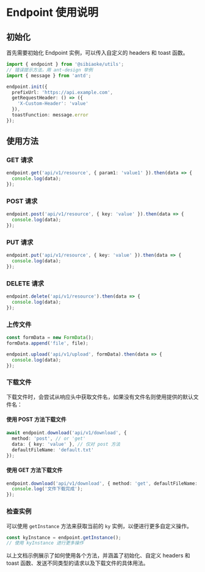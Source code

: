 
# Endpoint 使用说明

## 初始化

首先需要初始化 Endpoint 实例，可以传入自定义的 headers 和 toast 函数。

```ts
import { endpoint } from '@sibiaoke/utils';
// 错误提示方法，用 ant-design 举例
import { message } from 'antd';

endpoint.init({
  prefixUrl: 'https://api.example.com',
  getRequestHeader: () => ({
    'X-Custom-Header': 'value'
  }),
  toastFunction: message.error
});
```

## 使用方法

### GET 请求

```ts
endpoint.get('api/v1/resource', { param1: 'value1' }).then(data => {
  console.log(data);
});
```

### POST 请求

```ts
endpoint.post('api/v1/resource', { key: 'value' }).then(data => {
  console.log(data);
});
```

### PUT 请求

```ts
endpoint.put('api/v1/resource', { key: 'value' }).then(data => {
  console.log(data);
});
```

### DELETE 请求

```ts
endpoint.delete('api/v1/resource').then(data => {
  console.log(data);
});
```

### 上传文件

```ts
const formData = new FormData();
formData.append('file', file);

endpoint.upload('api/v1/upload', formData).then(data => {
  console.log(data);
});
```

### 下载文件

下载文件时，会尝试从响应头中获取文件名，如果没有文件名则使用提供的默认文件名：

#### 使用 POST 方法下载文件

```ts
await endpoint.download('api/v1/download', {
  method: 'post', // or 'get'
  data: { key: 'value' }, // 仅对 post 方法
  defaultFileName: 'default.txt'
});
```

#### 使用 GET 方法下载文件

```ts
endpoint.download('api/v1/download', { method: 'get', defaultFileName: 'default.txt' }).then(() => {
  console.log('文件下载完成');
});
```

### 检查实例

可以使用 `getInstance` 方法来获取当前的 `ky` 实例，以便进行更多自定义操作。

```ts
const kyInstance = endpoint.getInstance();
// 使用 kyInstance 进行更多操作
```

以上文档示例展示了如何使用各个方法，并涵盖了初始化、自定义 headers 和 toast 函数、发送不同类型的请求以及下载文件的具体用法。
